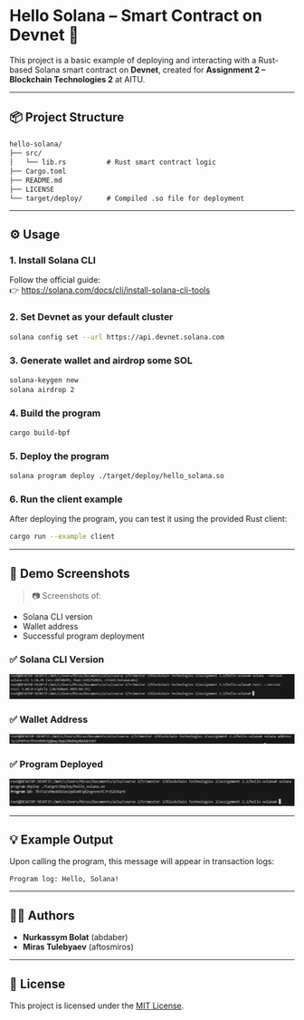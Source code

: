 # Hello Solana – Smart Contract on Devnet 🚀

This project is a basic example of deploying and interacting with a Rust-based Solana smart contract on **Devnet**, created for **Assignment 2 – Blockchain Technologies 2** at AITU.

---

## 📦 Project Structure

```
hello-solana/
├── src/
│   └── lib.rs          # Rust smart contract logic
├── Cargo.toml
├── README.md
├── LICENSE
└── target/deploy/      # Compiled .so file for deployment
```

---

## ⚙️ Usage

### 1. Install Solana CLI
Follow the official guide:  
👉 https://solana.com/docs/cli/install-solana-cli-tools

### 2. Set Devnet as your default cluster
```bash
solana config set --url https://api.devnet.solana.com
```

### 3. Generate wallet and airdrop some SOL
```bash
solana-keygen new
solana airdrop 2
```

### 4. Build the program
```bash
cargo build-bpf
```

### 5. Deploy the program
```bash
solana program deploy ./target/deploy/hello_solana.so
```

### 6. Run the client example

After deploying the program, you can test it using the provided Rust client:

```bash
cargo run --example client
```

---

## 📸 Demo Screenshots

> 📷 Screenshots of:
- Solana CLI version
- Wallet address
- Successful program deployment

### ✅ Solana CLI Version
![CLI Version](./screenshots/cli_version.png)

### ✅ Wallet Address
![Wallet Address](./screenshots/wallet_address.png)

### ✅ Program Deployed
![Deployed](./screenshots/deployed.png)


---

## 💡 Example Output

Upon calling the program, this message will appear in transaction logs:
```
Program log: Hello, Solana!
```

---

## 👨‍💻 Authors

- **Nurkassym Bolat** (abdaber)  
- **Miras Tulebyaev** (aftosmiros)

---

## 📝 License

This project is licensed under the [MIT License](./LICENSE).
